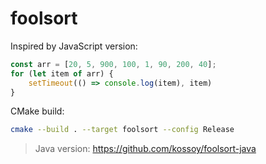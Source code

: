 # foolsort

Inspired by JavaScript version:
```javascript
const arr = [20, 5, 900, 100, 1, 90, 200, 40];
for (let item of arr) {
    setTimeout(() => console.log(item), item)
}
```

CMake build:
```bash
cmake --build . --target foolsort --config Release
```

> Java version: https://github.com/kossoy/foolsort-java
